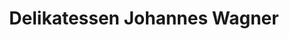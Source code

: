 ---
title: "Delikatessen Johannes Wagner"
url: /koeln/delikatessen-johannes-wagner/
shop: Metzgerei
---